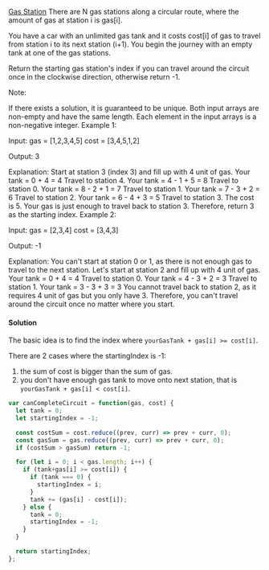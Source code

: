 [Gas Station](https://leetcode.com/problems/gas-station/)
There are N gas stations along a circular route, where the amount of gas at station i is gas[i].

You have a car with an unlimited gas tank and it costs cost[i] of gas to travel from station i to its next station (i+1). You begin the journey with an empty tank at one of the gas stations.

Return the starting gas station's index if you can travel around the circuit once in the clockwise direction, otherwise return -1.

Note:

If there exists a solution, it is guaranteed to be unique.
Both input arrays are non-empty and have the same length.
Each element in the input arrays is a non-negative integer.
Example 1:

Input:
gas  = [1,2,3,4,5]
cost = [3,4,5,1,2]

Output: 3

Explanation:
Start at station 3 (index 3) and fill up with 4 unit of gas. Your tank = 0 + 4 = 4
Travel to station 4. Your tank = 4 - 1 + 5 = 8
Travel to station 0. Your tank = 8 - 2 + 1 = 7
Travel to station 1. Your tank = 7 - 3 + 2 = 6
Travel to station 2. Your tank = 6 - 4 + 3 = 5
Travel to station 3. The cost is 5. Your gas is just enough to travel back to station 3.
Therefore, return 3 as the starting index.
Example 2:

Input:
gas  = [2,3,4]
cost = [3,4,3]

Output: -1

Explanation:
You can't start at station 0 or 1, as there is not enough gas to travel to the next station.
Let's start at station 2 and fill up with 4 unit of gas. Your tank = 0 + 4 = 4
Travel to station 0. Your tank = 4 - 3 + 2 = 3
Travel to station 1. Your tank = 3 - 3 + 3 = 3
You cannot travel back to station 2, as it requires 4 unit of gas but you only have 3.
Therefore, you can't travel around the circuit once no matter where you start.


#### Solution
The basic idea is to find the index where `yourGasTank + gas[i] >= cost[i]`.

There are 2 cases where the startingIndex is -1:
1) the sum of cost is bigger than the sum of gas.
2) you don't have enough gas tank to move onto next station, that is `yourGasTank + gas[i] < cost[i]`.

```javascript
var canCompleteCircuit = function(gas, cost) {
  let tank = 0;
  let startingIndex = -1;

  const costSum = cost.reduce((prev, curr) => prev + curr, 0);
  const gasSum = gas.reduce((prev, curr) => prev + curr, 0);
  if (costSum > gasSum) return -1;

  for (let i = 0; i < gas.length; i++) {
    if (tank+gas[i] >= cost[i]) {
      if (tank === 0) {
        startingIndex = i;
      }
      tank += (gas[i] - cost[i]);
    } else {
      tank = 0;
      startingIndex = -1;
    }
  }

  return startingIndex;
};
```
